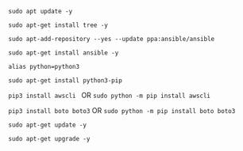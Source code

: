 `sudo apt update -y`

`sudo apt-get install tree -y `

`sudo apt-add-repository --yes --update ppa:ansible/ansible`

`sudo apt-get install ansible -y`

`alias python=python3`

`sudo apt-get install python3-pip`

`pip3 install awscli ` OR `sudo python -m pip install awscli`

`pip3 install boto boto3` OR `sudo python -m pip install boto boto3`

`sudo apt-get update -y`

`sudo apt-get upgrade -y`
